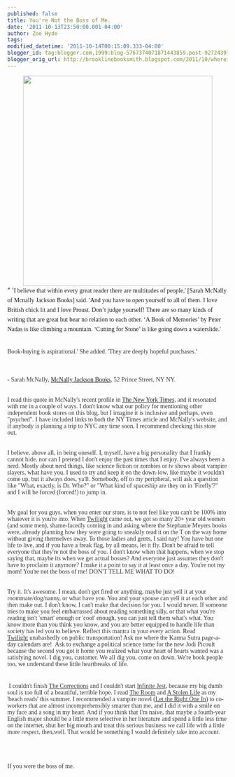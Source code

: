 ```yaml
---
published: false
title: You're Not the Boss of Me.
date: '2011-10-13T23:50:00.001-04:00'
author: Zoe Hyde
tags: 
modified_datetime: '2011-10-14T00:15:09.333-04:00'
blogger_id: tag:blogger.com,1999:blog-5767374071871443859.post-927243972430593099
blogger_orig_url: http://brooklinebooksmith.blogspot.com/2011/10/wherein-our-heroine-lays-down-law.html
---
```


<div class="separator" style="clear: both; text-align: center;"><a href="http://img.ffffound.com/static-data/assets/6/9ce3b223eb391838922973a9cd721ce61dd071ae_m.jpg" imageanchor="1" style="margin-left: 1em; margin-right: 1em;"><img border="0" height="480" src="http://img.ffffound.com/static-data/assets/6/9ce3b223eb391838922973a9cd721ce61dd071ae_m.jpg" width="433" /></a></div>" '<span class="Apple-style-span" style="background-color: white; font-family: georgia, 'times new roman', times, serif; line-height: 22px;">I believe that within every great reader there are multitudes of people,' [Sarah McNally of Mcnally Jackson Books] said. 'And you have to open yourself to all of them. I love British chick lit and I love Proust. Don’t judge yourself! There are so many kinds of writing that are great but bear no relation to each other. ‘A Boo</span><span class="Apple-style-span" style="background-color: white; font-family: georgia, 'times new roman', times, serif; line-height: 22px;">k of Memories’ by Peter Nadas is like climbing a mountain. ‘Cutting for Stone’ is like going down a waterslide.'</span><br /><span class="Apple-style-span" style="color: #333333; font-family: georgia, 'times new roman', times, serif; line-height: 15px;"><br /></span><br /><span class="Apple-style-span" style="color: #333333; font-family: georgia, 'times new roman', times, serif; line-height: 15px;">Book-buying is&nbsp;aspirational.' She added. 'They are deeply hopeful purchases.'</span><br /><span class="Apple-style-span" style="color: #333333; font-family: georgia, 'times new roman', times, serif; line-height: 15px;"><br /></span><br /><span class="Apple-style-span" style="background-color: white; color: #333333; font-family: georgia, 'times new roman', times, serif; line-height: 15px;"></span><br /><div style="color: black; line-height: 1.467em; margin-bottom: 1em;"><span class="Apple-style-span" style="background-color: white; color: #333333; font-family: georgia, 'times new roman', times, serif; line-height: 15px;">- Sarah McNally, <a href="http://mcnallyjackson.com/">McNally Jackson Books</a>, 52 Prince Street, NY NY.&nbsp;</span></div><span class="Apple-style-span" style="background-color: white; color: #333333; font-family: georgia, 'times new roman', times, serif; line-height: 15px;"></span><br /><div style="color: black; line-height: 1.467em; margin-bottom: 1em;"><span class="Apple-style-span" style="background-color: white; color: #333333; font-family: georgia, 'times new roman', times, serif; line-height: 15px;">I read this quote in McNally's recent profile in <a href="http://www.nytimes.com/2011/10/13/fashion/sarah-mcnally-of-mcnally-jackson-books-in-manhattan.html?_r=1">The New York Times</a>, and it resonated with me in a couple of ways. I don't know what our policy for mentioning other independent book stores on this blog, but I imagine it is inclusive and perhaps, even "psyched". I have included links to both the NY Times article and McNally's website, and if anybody is planning a trip to NYC any time soon, I recommend checking this store out.&nbsp;</span></div><span class="Apple-style-span" style="background-color: white; color: #333333; font-family: georgia, 'times new roman', times, serif; line-height: 15px;"></span><br /><div style="color: black; line-height: 1.467em; margin-bottom: 1em;"><span class="Apple-style-span" style="background-color: white; color: #333333; font-family: georgia, 'times new roman', times, serif; line-height: 15px;">I believe, above all, in being oneself. I, myself, have a big personality that I frankly cannot hide, nor can I pretend I don't enjoy the past times that I enjoy. I've always been a nerd. Mostly about nerd things, like science fiction or zombies or tv shows about vampire slayers, what have you. I used to try and keep it on the down-low, like maybe it wouldn't come up, but it always does, ya'll. Somebody, off to my peripheral, will ask a question like "What, exactly, is Dr. Who?" or "What kind of spaceship are they on in 'Firefly'?" and I will be forced (forced!) to jump in.&nbsp;</span></div><span class="Apple-style-span" style="background-color: white; color: #333333; font-family: georgia, 'times new roman', times, serif; line-height: 15px;"></span><br /><div style="color: black; line-height: 1.467em; margin-bottom: 1em;"><span class="Apple-style-span" style="background-color: white; color: #333333; font-family: georgia, 'times new roman', times, serif; line-height: 15px;">My goal for you guys, when you enter our store, is to not feel like you can't be 100% into whatever it is you're into. When <u>Twilight</u> came out, we got so many 20+ year old women (and some men), shame-facedly coming in and asking where the Stephanie Meyers books were, already planning how they were going to sneakily read it on the T on the way home without giving themselves away. To those ladies and gents, I said nay! You have but one life to live, and if you have a freak flag, by all means, let it fly. Don't be afraid to tell everyone that they're not the boss of you. I don't know when that happens, when we stop saying that, maybe its when we get actual bosses? And everyone just assumes they don't have to proclaim it anymore? I make it a point to say it at least once a day. You're not my mom! You're not the boss of me! DON'T TELL ME WHAT TO DO!</span></div><span class="Apple-style-span" style="background-color: white; color: #333333; font-family: georgia, 'times new roman', times, serif; line-height: 15px;"></span><br /><div style="color: black; line-height: 1.467em; margin-bottom: 1em;"><span class="Apple-style-span" style="background-color: white; color: #333333; font-family: georgia, 'times new roman', times, serif; line-height: 15px;">Try it. It's awesome. I mean, don't get fired or anything, maybe just yell it at your roommate/dog/nanny, or what have you. You and your spouse can yell it at each other and then make out. I don't know, I can't make that decision for you. I would never. If someone tries to make you feel embarrassed about reading something silly, or that what you're reading isn't 'smart' enough or 'cool' enough, you can just tell them what's what. You know more than you think you know, and you are better equipped to handle life than society has led you to believe. Reflect this mantra in your every action. Read <u>Twilight</u>&nbsp;unabashedly on public transportation! Ask me where the Karma Sutra page-a-day calendars are! &nbsp;Ask to exchange a political science tome for the new Jodi Picoult because the second you got it home you realized what your heart of hearts wanted was a satisfying novel. I dig you, customer. We all dig you, come on down. We're book people too, we understand these little heartbreaks of life.</span><br /><span class="Apple-style-span" style="background-color: white; color: #333333; font-family: georgia, 'times new roman', times, serif; line-height: 15px;"><br /></span><br /><span class="Apple-style-span" style="background-color: white; color: #333333; font-family: georgia, 'times new roman', times, serif; line-height: 15px;">&nbsp;I couldn't finish <u>The Corrections</u>&nbsp;and I couldn't start <u>Infinite Jest</u>, because my big dumb soul is too full of a beautiful, terrible hope. I read <u>The Room</u>&nbsp;and <u>A Stolen Life</u>&nbsp;as my 'beach reads' this summer. I recommended a vampire novel (<u>Let the Right One In</u>) to co-workers that are almost incomprehensibly smarter than me, and I did it with a smile on my face and a song in my heart. And if you think that I'm naive, that maybe a fourth-year English major should be a little more selective in her literature and spend a little less time on the internet, shut her big mouth and treat this serious business we call life with a little more respect, then,well. That would be something I would definitely take into account.</span></div><span class="Apple-style-span" style="background-color: white; color: #333333; font-family: georgia, 'times new roman', times, serif; line-height: 15px;"></span><br /><div class="separator" style="clear: both; text-align: center;"><span class="Apple-style-span" style="background-color: white; color: #333333; font-family: georgia, 'times new roman', times, serif; line-height: 15px;"><br /></span></div><span class="Apple-style-span" style="background-color: white; color: #333333; font-family: georgia, 'times new roman', times, serif; line-height: 15px;"></span><br /><div style="color: black; line-height: 1.467em; margin-bottom: 1em;"><span class="Apple-style-span" style="background-color: white; color: #333333; font-family: georgia, 'times new roman', times, serif; line-height: 15px;">If you were the boss of me.&nbsp;</span></div><span class="Apple-style-span" style="background-color: white; color: #333333; font-family: georgia, 'times new roman', times, serif; line-height: 15px;"></span>
